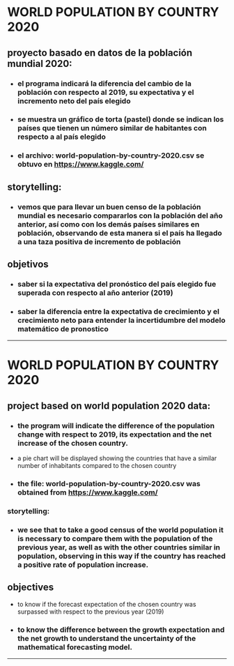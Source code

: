 # WORLD POPULATION BY COUNTRY 2020
## proyecto basado en datos de la población mundial 2020:
* ### el programa indicará la diferencia del cambio de la población con respecto al 2019, su expectativa y el incremento neto del país elegido
* ### se muestra un gráfico de torta (pastel) donde se indican los países que tienen un número similar de habitantes con respecto a al país elegido
* ### el archivo: world-population-by-country-2020.csv se obtuvo en https://www.kaggle.com/
## storytelling:
* ### vemos que para llevar un buen censo de la población mundial es necesario compararlos con la población del año anterior, así como con los demás países similares en población, observando de esta manera si el país ha llegado a una taza positiva de incremento de población
## objetivos
* ### saber si la expectativa del pronóstico del país elegido fue superada con respecto al año anterior (2019)
* ### saber la diferencia entre la expectativa de crecimiento y el crecimiento neto para entender la incertidumbre del modelo matemático de pronostico
--------------------------------------------------
# WORLD POPULATION BY COUNTRY 2020
## project based on world population 2020 data:
* ### the program will indicate the difference of the population change with respect to 2019, its expectation and the net increase of the chosen country.
* a pie chart will be displayed showing the countries that have a similar number of inhabitants compared to the chosen country
* ### the file: world-population-by-country-2020.csv was obtained from https://www.kaggle.com/
### storytelling:
* ### we see that to take a good census of the world population it is necessary to compare them with the population of the previous year, as well as with the other countries similar in population, observing in this way if the country has reached a positive rate of population increase.
## objectives
* to know if the forecast expectation of the chosen country was surpassed with respect to the previous year (2019)
* ### to know the difference between the growth expectation and the net growth to understand the uncertainty of the mathematical forecasting model.
---------------------------------------------------
